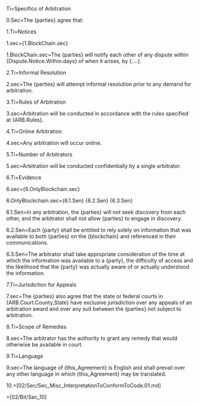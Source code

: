Ti=Specifics of Arbitration

0.Sec=The {parties} agree that:

1.Ti=Notices

1.sec={1.BlockChain.sec}

1.BlockChain.sec=The {parties} will notify each other of any dispute within {Dispute.Notice.Within.days} of when it arises, by {....}.

2.Ti=Informal Resolution

2.sec=The {parties} will attempt informal resolution prior to any demand for arbitration.

3.Ti=Rules of Arbitration

3.sec=Arbitration will be conducted in accordance with the rules specified at {ARB.Rules}.

4.Ti=Online Arbitration

4.sec=Any arbitration will occur online.

5.Ti=Number of Arbitrators

5.sec=Arbitration will be conducted confidentially by a single arbitrator.

6.Ti=Evidence

6.sec={6.OnlyBlockchain.sec}

6.OnlyBlockchain.sec={6.1.Sen} {6.2.Sen} {6.3.Sen}

6.1.Sen=In any arbitration, the {parties} will not seek discovery from each other, and the arbitrator shall not allow {parties} to engage in discovery.

6.2.Sen=Each {party} shall be entitled to rely solely on information that was available to both {parties} on the {blockchain} and referenced in their communications.

6.3.Sen=The arbitrator shall take appropriate consideration of the time at which the information was available to a {party}, the difficulty of access and the likelihood that the {party} was actually aware of or actually understood the information.

7.Ti=Jurisdiction for Appeals

7.sec=The {parties} also agree that the state or federal courts in {ARB.Court.County,State} have exclusive jurisdiction over any appeals of an arbitration award and over any suit between the {parties} not subject to arbitration.

8.Ti=Scope of Remedies

8.sec=The arbitrator has the authority to grant any remedy that would otherwise be available in court.

9.Ti=Language

9.sec=The language of {this_Agreement} is English and shall prevail over any other language in which {this_Agreement} may be translated.

10.=[02/Sec/Sec_Misc_InterpretationToConformToCode.01.md]

=[02/Bit/Sec_10]